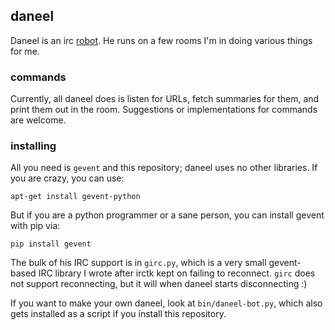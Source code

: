 ## daneel

Daneel is an irc [robot](http://en.wikipedia.org/wiki/R._Daneel_Olivaw).  He runs on a few rooms I'm in doing various things for me.

### commands

Currently, all daneel does is listen for URLs, fetch summaries for them, and print them out in the room.  Suggestions or
implementations for commands are welcome.

### installing

All you need is `gevent` and this repository;  daneel uses no other libraries.  If you are crazy, you can use:

    apt-get install gevent-python
    
But if you are a python programmer or a sane person,  you can install gevent with pip via:

    pip install gevent
    
The bulk of his IRC support is in `girc.py`, which is a very small gevent-based IRC library I wrote after irctk kept on failing to reconnect.  `girc` does not support reconnecting, but it will when daneel starts disconnecting :)

If you want to make your own daneel, look at `bin/daneel-bot.py`, which also gets installed as a script if you install
this repository.

